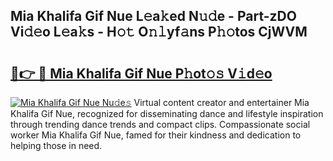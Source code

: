 ## Mia Khalifa Gif Nue L𝚎a𝚔ed N𝚞𝚍e - Part-zDO Vi𝚍𝚎o L𝚎a𝚔s - H𝚘𝚝 O𝚗𝚕yf𝚊ns P𝚑𝚘tos CjWVM

# <h2><a href="http://kfewen.oniu.top/?m=Mia+Khalifa+Gif+Nue">🔗👉 🔴 Mia Khalifa Gif Nue P𝚑ot𝚘𝚜 V𝚒d𝚎o</a></h2>

[![Mia Khalifa Gif Nue Nu𝚍e𝚜](https://i.imgur.com/0qMVB7G.gif)](http://kfewen.oniu.top/?m=Mia+Khalifa+Gif+Nue)
Virtual content creator and entertainer Mia Khalifa Gif Nue, recognized for disseminating dance and lifestyle inspiration through trending dance trends and compact clips. Compassionate social worker Mia Khalifa Gif Nue, famed for their kindness and dedication to helping those in need.  
